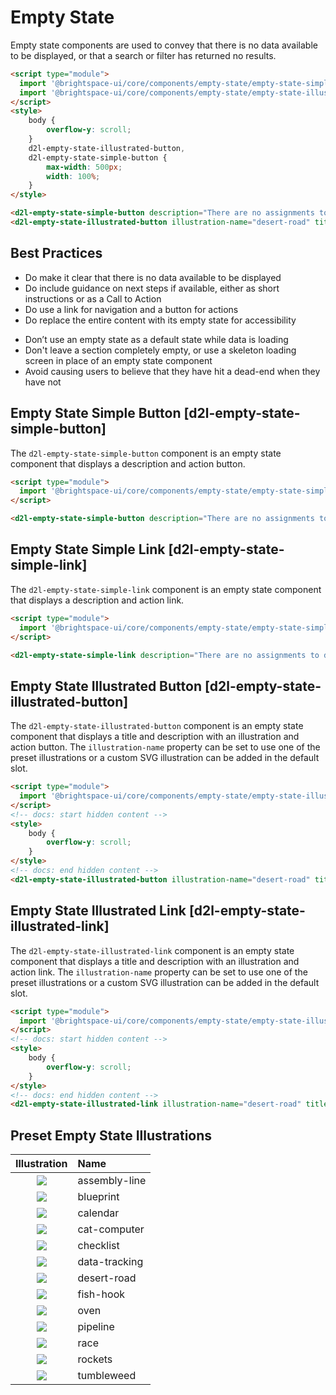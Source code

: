 # Empty State
Empty state components are used to convey that there is no data available to be displayed, or that a search or filter has returned no results.

<!-- docs: demo align:start -->
```html
<script type="module">
  import '@brightspace-ui/core/components/empty-state/empty-state-simple-button.js';
  import '@brightspace-ui/core/components/empty-state/empty-state-illustrated-button.js';
</script>
<style>
	body {
		overflow-y: scroll;
	}
	d2l-empty-state-illustrated-button,
	d2l-empty-state-simple-button {
		max-width: 500px;
		width: 100%;
	}
</style>

<d2l-empty-state-simple-button description="There are no assignments to display." action-text="Create an Assignment"></d2l-empty-state-simple-button>
<d2l-empty-state-illustrated-button illustration-name="desert-road" title-text="No Learning Paths Yet" description="Get started by clicking below to create your first learning path." action-text="Create Learning Paths"> </d2l-empty-state-illustrated-button>

```

## Best Practices

<!-- docs: start best practices -->
<!-- docs: start dos -->
* Do make it clear that there is no data available to be displayed
* Do include guidance on next steps if available, either as short instructions or as a Call to Action
* Do use a link for navigation and a button for actions
* Do replace the entire content with its empty state for accessibility
<!-- docs: end dos -->

<!-- docs: start donts -->
* Don’t use an empty state as a default state while data is loading
* Don't leave a section completely empty, or use a skeleton loading screen in place of an empty state component
* Avoid causing users to believe that they have hit a dead-end when they have not
<!-- docs: end donts -->
<!-- docs: end best practices -->

## Empty State Simple Button [d2l-empty-state-simple-button]

The `d2l-empty-state-simple-button` component is an empty state component that displays a description and action button.

<!-- docs: demo live name:d2l-empty-state-simple-button -->
```html
<script type="module">
  import '@brightspace-ui/core/components/empty-state/empty-state-simple-button.js';
</script>

<d2l-empty-state-simple-button description="There are no assignments to display." action-text="Create an Assignment"></d2l-empty-state-simple-button>
```

## Empty State Simple Link [d2l-empty-state-simple-link]

The `d2l-empty-state-simple-link` component is an empty state component that displays a description and action link.

<!-- docs: demo live name:d2l-empty-state-simple-link -->
```html
<script type="module">
  import '@brightspace-ui/core/components/empty-state/empty-state-simple-link.js';
</script>

<d2l-empty-state-simple-link description="There are no assignments to display." action-text="Create an Assignment" action-href='https://d2l.com'></d2l-empty-state-simple-link>
```
## Empty State Illustrated Button [d2l-empty-state-illustrated-button]

The `d2l-empty-state-illustrated-button` component is an empty state component that displays a title and description with an illustration and action button. The `illustration-name` property can be set to use one of the preset illustrations or a custom SVG illustration can be added in the default slot.

<!-- docs: demo live name:d2l-empty-state-illustrated-button -->
```html
<script type="module">
  import '@brightspace-ui/core/components/empty-state/empty-state-illustrated-button.js';
</script>
<!-- docs: start hidden content -->
<style>
	body {
		overflow-y: scroll;
	}
</style>
<!-- docs: end hidden content -->
<d2l-empty-state-illustrated-button illustration-name="desert-road" title-text="No Learning Paths Yet" description="Get started by clicking below to create your first learning path." action-text="Create Learning Paths"></d2l-empty-state-illustrated-button>
```

## Empty State Illustrated Link [d2l-empty-state-illustrated-link]

The `d2l-empty-state-illustrated-link` component is an empty state component that displays a title and description with an illustration and action link. The `illustration-name` property can be set to use one of the preset illustrations or a custom SVG illustration can be added in the default slot.

<!-- docs: demo live name:d2l-empty-state-illustrated-link -->
```html
<script type="module">
  import '@brightspace-ui/core/components/empty-state/empty-state-illustrated-link.js';
</script>
<!-- docs: start hidden content -->
<style>
	body {
		overflow-y: scroll;
	}
</style>
<!-- docs: end hidden content -->
<d2l-empty-state-illustrated-link illustration-name="desert-road" title-text="No Learning Paths Yet" description="Get started by clicking below to create your first learning path." action-text="Create Learning Paths" action-href='https://d2l.com'></d2l-empty-state-illustrated-link>
```

## Preset Empty State Illustrations

| Illustration | Name |
| :---: | :--- |
| ![](https://raw.githubusercontent.com/BrightspaceUI/core/main/components/empty-state/images/assembly-line.svg?sanitize=true) | assembly-line |
| ![](https://raw.githubusercontent.com/BrightspaceUI/core/main/components/empty-state/images/blueprint.svg?sanitize=true) | blueprint |
| ![](https://raw.githubusercontent.com/BrightspaceUI/core/main/components/empty-state/images/calendar.svg?sanitize=true) | calendar |
| ![](https://raw.githubusercontent.com/BrightspaceUI/core/main/components/empty-state/images/cat-computer.svg?sanitize=true) | cat-computer |
| ![](https://raw.githubusercontent.com/BrightspaceUI/core/main/components/empty-state/images/checklist.svg?sanitize=true) | checklist |
| ![](https://raw.githubusercontent.com/BrightspaceUI/core/main/components/empty-state/images/data-tracking.svg?sanitize=true) | data-tracking |
| ![](https://raw.githubusercontent.com/BrightspaceUI/core/main/components/empty-state/images/desert-road.svg?sanitize=true) | desert-road |
| ![](https://raw.githubusercontent.com/BrightspaceUI/core/main/components/empty-state/images/fish-hook.svg?sanitize=true) | fish-hook |
| ![](https://raw.githubusercontent.com/BrightspaceUI/core/main/components/empty-state/images/oven.svg?sanitize=true) | oven |
| ![](https://raw.githubusercontent.com/BrightspaceUI/core/main/components/empty-state/images/pipeline.svg?sanitize=true) | pipeline |
| ![](https://raw.githubusercontent.com/BrightspaceUI/core/main/components/empty-state/images/race.svg?sanitize=true) | race |
| ![](https://raw.githubusercontent.com/BrightspaceUI/core/main/components/empty-state/images/rockets.svg?sanitize=true) | rockets |
| ![](https://raw.githubusercontent.com/BrightspaceUI/core/main/components/empty-state/images/tumbleweed.svg?sanitize=true) | tumbleweed |
